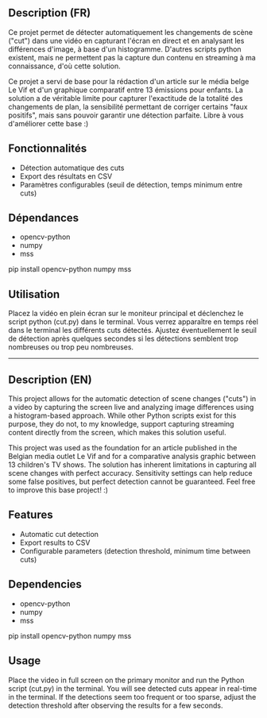 ## Description (FR)

Ce projet permet de détecter automatiquement les changements de scène ("cut") dans une vidéo en capturant l'écran en direct et en analysant les différences d'image, à base d'un histogramme.
D'autres scripts python existent, mais ne permettent pas la capture dun contenu en streaming à ma connaissance, d'où cette solution.

Ce projet a servi de base pour la rédaction d'un article sur le média belge Le Vif et d'un graphique comparatif entre 13 émissions pour enfants.
La solution a de véritable limite pour capturer l'exactitude de la totalité des changements de plan, la sensibilité permettant de corriger certains "faux positifs", mais sans pouvoir garantir une détection parfaite.
Libre à vous d'améliorer cette base :)

## Fonctionnalités

- Détection automatique des cuts
- Export des résultats en CSV
- Paramètres configurables (seuil de détection, temps minimum entre cuts)

## Dépendances

- opencv-python
- numpy
- mss

pip install opencv-python numpy mss

## Utilisation
 
Placez la vidéo en plein écran sur le moniteur principal et déclenchez le script python (cut.py) dans le terminal. Vous verrez apparaître en temps réel dans le terminal les différents cuts détectés. Ajustez éventuellement le seuil de détection après quelques secondes si les détections semblent trop nombreuses ou trop peu nombreuses.


-----

## Description (EN)

This project allows for the automatic detection of scene changes ("cuts") in a video by capturing the screen live and analyzing image differences using a histogram-based approach.
While other Python scripts exist for this purpose, they do not, to my knowledge, support capturing streaming content directly from the screen, which makes this solution useful.

This project was used as the foundation for an article published in the Belgian media outlet Le Vif and for a comparative analysis graphic between 13 children's TV shows.
The solution has inherent limitations in capturing all scene changes with perfect accuracy. Sensitivity settings can help reduce some false positives, but perfect detection cannot be guaranteed.
Feel free to improve this base project! :)

## Features

- Automatic cut detection
- Export results to CSV
- Configurable parameters (detection threshold, minimum time between cuts)

## Dependencies

- opencv-python
- numpy
- mss

pip install opencv-python numpy mss

## Usage

Place the video in full screen on the primary monitor and run the Python script (cut.py) in the terminal. You will see detected cuts appear in real-time in the terminal.
If the detections seem too frequent or too sparse, adjust the detection threshold after observing the results for a few seconds.
